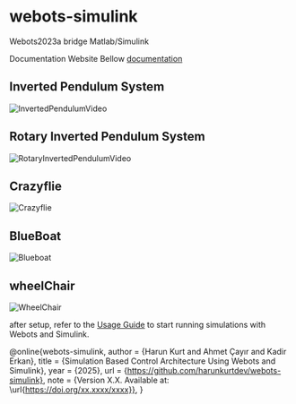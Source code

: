 
# webots-simulink

Webots2023a bridge Matlab/Simulink


Documentation Website Bellow 
[documentation](https://harunkurtdev.github.io/webots-simulink/)


## Inverted Pendulum System

![InvertedPendulumVideo](./docs/assets/videos/inverted_pendulum/inverted_pendulum.gif)

## Rotary Inverted Pendulum System

![RotaryInvertedPendulumVideo](./docs/assets/videos/rotary_inverted_pendulum/video1.gif)


## Crazyflie 

![Crazyflie](./docs/assets/videos/crazyflie/video2.gif)


## BlueBoat 

![Blueboat](./docs/assets/videos/blueboat/video3.gif)


## wheelChair 

![WheelChair](./docs/assets/videos/wheel-chair/video1.gif)

after setup, refer to the [Usage Guide](../usage/connecting.md) to start running simulations with Webots and Simulink.

<!-- @misc{webots-simulink,
  author       = {Harun Kurt and Ahmet Çayır and Kadir Erkan},
  title        = {Webots Simulink Bridge},
  year         = {2025},
  publisher    = {arXiv},
  howpublished = {\url{https://github.com/harunkurtdev/webots-simulink}},
  note         = {Version X.X. \newline Available at: \url{https://doi.org/xx.xxxx/xxxx}},
} -->

@online{webots-simulink,
  author       = {Harun Kurt and Ahmet Çayır and Kadir Erkan},
  title        = {Simulation Based Control Architecture Using Webots and Simulink},
  year         = {2025},
  url          = {https://github.com/harunkurtdev/webots-simulink},
  note         = {Version X.X. Available at: \url{https://doi.org/xx.xxxx/xxxx}},
}
